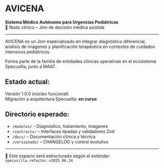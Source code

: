 # AVICENA  
**Sistema Médico Autónomo para Urgencias Pediátricas**  
📍 Nodo clínico – Jinn de decisión médica asistida

---

AVICENA es un Jinn especializado en integrar diagnóstico diferencial, análisis de imágenes y planificación terapéutica en contextos de cuidados intensivos pediátricos.

Forma parte de la familia de entidades clínicas operativas en el ecosistema SpecusIlla, junto a MAAT.

## Estado actual:  
Versión 1.0.0 (núcleo funcional)  
Migración a arquitectura Specusilla: **en curso**

## Directorio esperado:
- `/modules/` – Diagnóstico, tratamiento, imágenes
- `/contracts/` – Interfaces tipadas y validadores Zod
- `/docs/` – Documentación clínica y técnica
- `/versionado/` – CHANGELOG y control evolutivo

---

🧭 Este espacio será estructurado según el estándar: `specusilla.refactor.v2025.06.24`
